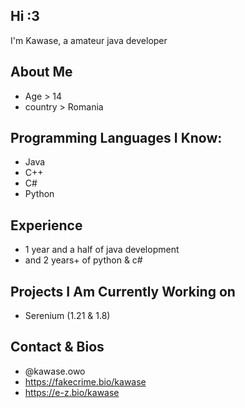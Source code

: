 ## Hi :3

I'm Kawase, a amateur java developer
## About Me
- Age > 14
- country > Romania
##    Programming Languages I Know:
- Java
- C++
- C#
- Python

## Experience
- 1 year and a half of java development
- and 2 years+ of python & c#

## Projects I Am Currently Working on
- Serenium (1.21 & 1.8)

## Contact & Bios
- @kawase.owo
- https://fakecrime.bio/kawase
- https://e-z.bio/kawase
